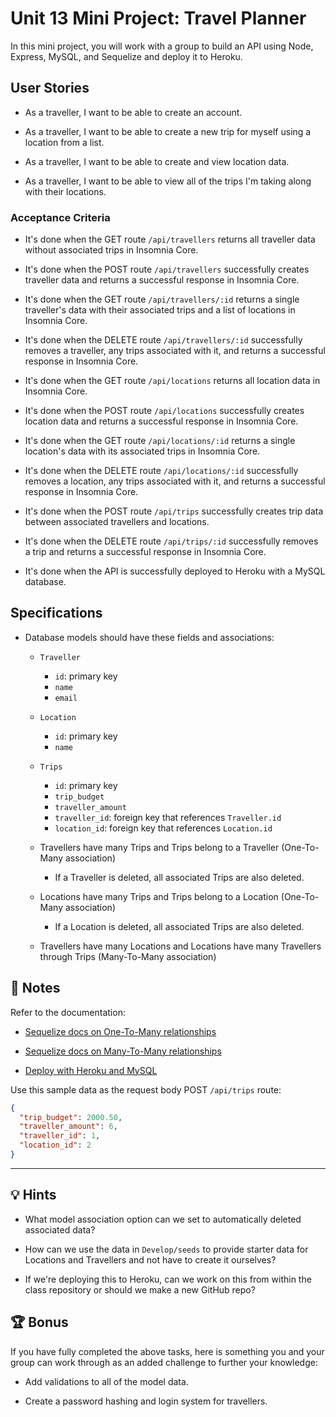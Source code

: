 # Unit 13 Mini Project: Travel Planner

In this mini project, you will work with a group to build an API using Node, Express, MySQL, and Sequelize and deploy it to Heroku.

## User Stories

* As a traveller, I want to be able to create an account.

* As a traveller, I want to be able to create a new trip for myself using a location from a list.

* As a traveller, I want to be able to create and view location data.

* As a traveller, I want to be able to view all of the trips I'm taking along with their locations.

### Acceptance Criteria

* It's done when the GET route `/api/travellers` returns all traveller data without associated trips in Insomnia Core.

* It's done when the POST route `/api/travellers` successfully creates traveller data and returns a successful response in Insomnia Core.

* It's done when the GET route `/api/travellers/:id` returns a single traveller's data with their associated trips and a list of locations in Insomnia Core. 

* It's done when the DELETE route `/api/travellers/:id` successfully removes a traveller, any trips associated with it, and returns a successful response in Insomnia Core.

* It's done when the GET route `/api/locations` returns all location data in Insomnia Core.

* It's done when the POST route `/api/locations` successfully creates location data and returns a successful response in Insomnia Core.

* It's done when the GET route `/api/locations/:id` returns a single location's data with its associated trips in Insomnia Core. 

* It's done when the DELETE route `/api/locations/:id` successfully removes a location, any trips associated with it, and returns a successful response in Insomnia Core.

* It's done when the POST route `/api/trips` successfully creates trip data between associated travellers and locations.

* It's done when the DELETE route `/api/trips/:id` successfully removes a trip and returns a successful response in Insomnia Core.

* It's done when the API is successfully deployed to Heroku with a MySQL database.

## Specifications 

* Database models should have these fields and associations:

  * `Traveller`
    * `id`: primary key
    * `name`
    * `email`

  * `Location`
    * `id`: primary key
    * `name`

  * `Trips`
    * `id`: primary key
    * `trip_budget` 
    * `traveller_amount`
    * `traveller_id`: foreign key that references `Traveller.id`
    * `location_id`: foreign key that references `Location.id`

  * Travellers have many Trips and Trips belong to a Traveller (One-To-Many association)

    * If a Traveller is deleted, all associated Trips are also deleted.

  * Locations have many Trips and Trips belong to a Location (One-To-Many association)

    * If a Location is deleted, all associated Trips are also deleted.

  * Travellers have many Locations and Locations have many Travellers through Trips (Many-To-Many association)

## 📝 Notes

Refer to the documentation: 

  * [Sequelize docs on One-To-Many relationships](https://sequelize.org/master/manual/assocs.html#one-to-many-relationships)

  * [Sequelize docs on Many-To-Many relationships](https://sequelize.org/master/manual/assocs.html#many-to-many-relationships)

  * [Deploy with Heroku and MySQL](https://coding-boot-camp.github.io/full-stack/heroku/deploy-with-heroku-and-mysql)

Use this sample data as the request body POST `/api/trips` route:

  ```json
  {
    "trip_budget": 2000.50,
    "traveller_amount": 6,
    "traveller_id": 1,
    "location_id": 2
  }
  ```

---

## 💡 Hints

* What model association option can we set to automatically deleted associated data? 

* How can we use the data in `Develop/seeds` to provide starter data for Locations and Travellers and not have to create it ourselves? 

* If we're deploying this to Heroku, can we work on this from within the class repository or should we make a new GitHub repo?

## 🏆 Bonus

If you have fully completed the above tasks, here is something you and your group can work through as an added challenge to further your knowledge:

  * Add validations to all of the model data.

  * Create a password hashing and login system for travellers.
